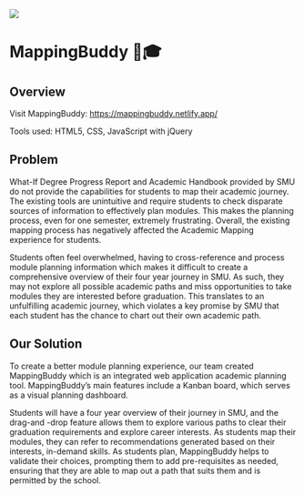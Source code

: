 ![](./img/logo)

# MappingBuddy 🐻🎓

## Overview
Visit MappingBuddy: https://mappingbuddy.netlify.app/

Tools used: HTML5, CSS, JavaScript with jQuery

## Problem
What-If Degree Progress Report and Academic Handbook provided by SMU do not provide the capabilities for students to map their academic journey. The existing tools are unintuitive and require students to check disparate sources of information to effectively plan modules. This makes the planning process, even for one semester, extremely frustrating. Overall, the existing mapping process has negatively affected the Academic Mapping experience for students. 

Students often feel overwhelmed, having to cross-reference and process module planning information which makes it difficult to create a comprehensive overview of their four year journey in SMU. As such, they may not explore all possible academic paths and miss opportunities to take modules they are interested before graduation.  This translates to an unfulfilling academic journey, which violates a key promise by SMU that each student has the chance to chart out their own academic path.

## Our Solution
To create a better module planning experience, our team created MappingBuddy which is an integrated web application academic planning tool. MappingBuddy’s main features include a Kanban board, which serves as a visual planning dashboard. 

Students will have a four year overview of their journey in SMU, and the drag-and -drop feature allows them to explore various paths to clear their graduation requirements and explore career interests. As students map their modules, they can refer to recommendations generated based on their interests, in-demand skills. As students plan, MappingBuddy helps to validate their choices, prompting them to add pre-requisites as needed, ensuring that they are able to map out a path that suits them and is permitted by the school.
